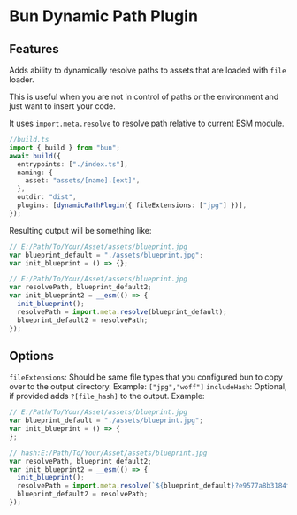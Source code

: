 # Bun Dynamic Path Plugin

## Features

Adds ability to dynamically resolve paths to assets that are loaded with `file` loader.

This is useful when you are not in control of paths or the environment and just want to insert your code.

It uses `import.meta.resolve` to resolve path relative to current ESM module.

```typescript
//build.ts
import { build } from "bun";
await build({
  entrypoints: ["./index.ts"],
  naming: {
    asset: "assets/[name].[ext]",
  },
  outdir: "dist",
  plugins: [dynamicPathPlugin({ fileExtensions: ["jpg"] })],
});
```

Resulting output will be something like:

```javascript
// E:/Path/To/Your/Asset/assets/blueprint.jpg
var blueprint_default = "./assets/blueprint.jpg";
var init_blueprint = () => {};

// E:/Path/To/Your/Asset/assets/blueprint.jpg
var resolvePath, blueprint_default2;
var init_blueprint2 = __esm(() => {
  init_blueprint();
  resolvePath = import.meta.resolve(blueprint_default);
  blueprint_default2 = resolvePath;
});
```

## Options

`fileExtensions`: Should be same file types that you configured bun to copy over to the output directory. Example: `["jpg","woff"]`
`includeHash`: Optional, if provided adds `?[file_hash]` to the output.
Example:
```javascript
// E:/Path/To/Your/Asset/assets/blueprint.jpg
var blueprint_default = "./assets/blueprint.jpg";
var init_blueprint = () => {
};

// hash:E:/Path/To/Your/Asset/assets/blueprint.jpg
var resolvePath, blueprint_default2;
var init_blueprint2 = __esm(() => {
  init_blueprint();
  resolvePath = import.meta.resolve(`${blueprint_default}?e9577a8b3184f0f8bdfe5202b7060bfd6fbe8c76`);
  blueprint_default2 = resolvePath;
});

```

